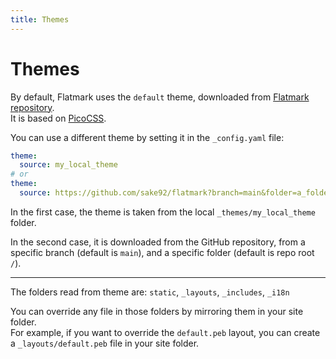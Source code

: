 ```yaml
---
title: Themes
---
```


# Themes

By default, Flatmark uses the `default` theme, downloaded from [Flatmark repository](https://github.com/sake92/flatmark/tree/main/themes/default).  
It is based on [PicoCSS](https://picocss.com/docs/conditional).

You can use a different theme by setting it in the `_config.yaml` file:

```yaml
theme:
  source: my_local_theme
# or
theme:
  source: https://github.com/sake92/flatmark?branch=main&folder=a_folder
```

In the first case, the theme is taken from the local `_themes/my_local_theme` folder.  

In the second case, it is downloaded from the GitHub repository,
from a specific branch (default is `main`),
and a specific folder (default is repo root `/`).

---
The folders read from theme are: `static`, `_layouts`, `_includes`, `_i18n`

You can override any file in those folders by mirroring them in your site folder.  
For example, if you want to override the `default.peb` layout, you can create a `_layouts/default.peb` file in your site folder.



